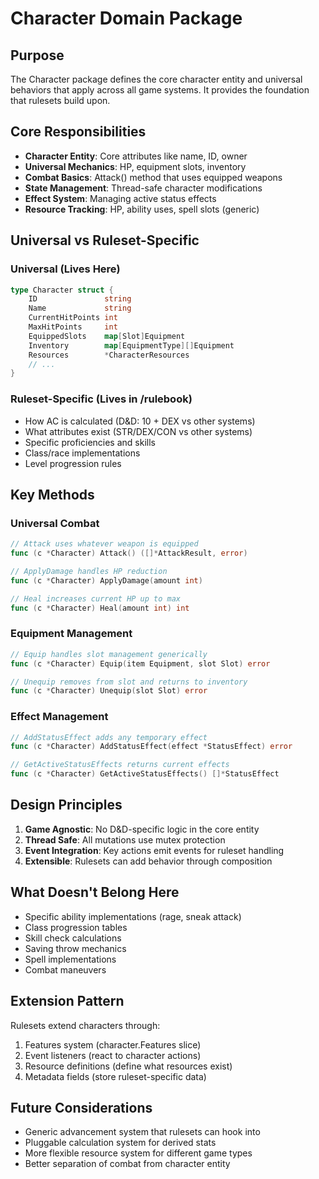 # Character Domain Package

## Purpose
The Character package defines the core character entity and universal behaviors that apply across all game systems. It provides the foundation that rulesets build upon.

## Core Responsibilities
- **Character Entity**: Core attributes like name, ID, owner
- **Universal Mechanics**: HP, equipment slots, inventory
- **Combat Basics**: Attack() method that uses equipped weapons
- **State Management**: Thread-safe character modifications
- **Effect System**: Managing active status effects
- **Resource Tracking**: HP, ability uses, spell slots (generic)

## Universal vs Ruleset-Specific

### Universal (Lives Here)
```go
type Character struct {
    ID               string
    Name             string
    CurrentHitPoints int
    MaxHitPoints     int
    EquippedSlots    map[Slot]Equipment
    Inventory        map[EquipmentType][]Equipment
    Resources        *CharacterResources
    // ...
}
```

### Ruleset-Specific (Lives in /rulebook)
- How AC is calculated (D&D: 10 + DEX vs other systems)
- What attributes exist (STR/DEX/CON vs other systems)
- Specific proficiencies and skills
- Class/race implementations
- Level progression rules

## Key Methods

### Universal Combat
```go
// Attack uses whatever weapon is equipped
func (c *Character) Attack() ([]*AttackResult, error)

// ApplyDamage handles HP reduction
func (c *Character) ApplyDamage(amount int)

// Heal increases current HP up to max
func (c *Character) Heal(amount int) int
```

### Equipment Management
```go
// Equip handles slot management generically
func (c *Character) Equip(item Equipment, slot Slot) error

// Unequip removes from slot and returns to inventory  
func (c *Character) Unequip(slot Slot) error
```

### Effect Management
```go
// AddStatusEffect adds any temporary effect
func (c *Character) AddStatusEffect(effect *StatusEffect) error

// GetActiveStatusEffects returns current effects
func (c *Character) GetActiveStatusEffects() []*StatusEffect
```

## Design Principles
1. **Game Agnostic**: No D&D-specific logic in the core entity
2. **Thread Safe**: All mutations use mutex protection
3. **Event Integration**: Key actions emit events for ruleset handling
4. **Extensible**: Rulesets can add behavior through composition

## What Doesn't Belong Here
- Specific ability implementations (rage, sneak attack)
- Class progression tables
- Skill check calculations  
- Saving throw mechanics
- Spell implementations
- Combat maneuvers

## Extension Pattern
Rulesets extend characters through:
1. Features system (character.Features slice)
2. Event listeners (react to character actions)
3. Resource definitions (define what resources exist)
4. Metadata fields (store ruleset-specific data)

## Future Considerations
- Generic advancement system that rulesets can hook into
- Pluggable calculation system for derived stats
- More flexible resource system for different game types
- Better separation of combat from character entity